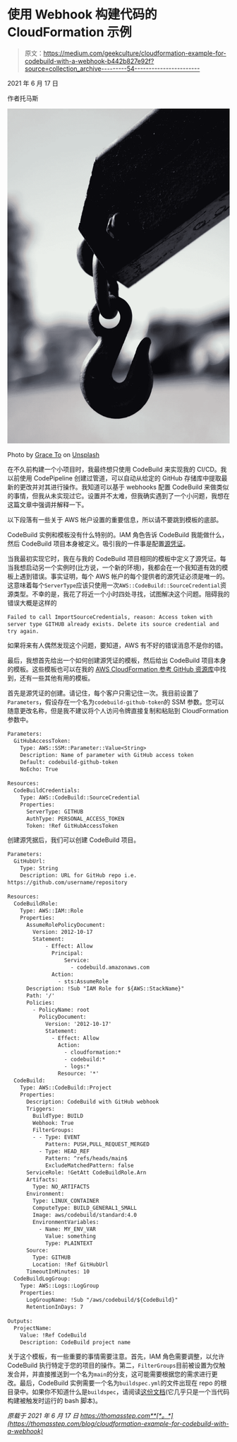 # 使用 Webhook 构建代码的 CloudFormation 示例

> 原文：<https://medium.com/geekculture/cloudformation-example-for-codebuild-with-a-webhook-b442b827e92f?source=collection_archive---------54----------------------->

2021 年 6 月 17 日

作者托马斯

![](img/cb1fe3e7304e1339dcaafcb08cd8563c.png)

Photo by [Grace To](https://unsplash.com/@gigalilac?utm_source=unsplash&utm_medium=referral&utm_content=creditCopyText) on [Unsplash](https://unsplash.com/s/photos/hook?utm_source=unsplash&utm_medium=referral&utm_content=creditCopyText)

在不久前构建一个小项目时，我最终想只使用 CodeBuild 来实现我的 CI/CD。我以前使用 CodePipeline 创建过管道，可以自动从给定的 GitHub 存储库中提取最新的更改并对其进行操作。我知道可以基于 webhooks 配置 CodeBuild 来做类似的事情，但我从未实现过它。设置并不太难，但我确实遇到了一个小问题，我想在这篇文章中强调并解释一下。

以下段落有一些关于 AWS 帐户设置的重要信息，所以请不要跳到模板的底部。

CodeBuild 实例和模板没有什么特别的。IAM 角色告诉 CodeBuild 我能做什么，然后 CodeBuild 项目本身被定义。吸引我的一件事是配置[源凭证](https://docs.aws.amazon.com/AWSCloudFormation/latest/UserGuide/aws-resource-codebuild-sourcecredential.html)。

当我最初实现它时，我在与我的 CodeBuild 项目相同的模板中定义了源凭证。每当我想启动另一个实例时(比方说，一个新的环境)，我都会在一个我知道有效的模板上遇到错误。事实证明，每个 AWS 帐户的每个提供者的源凭证必须是唯一的。这意味着每个`ServerType`应该只使用一次`AWS::CodeBuild::SourceCredential`资源类型。不幸的是，我花了将近一个小时四处寻找，试图解决这个问题。阻碍我的错误大概是这样的

```
Failed to call ImportSourceCredentials, reason: Access token with server type GITHUB already exists. Delete its source credential and try again.
```

如果将来有人偶然发现这个问题，要知道，AWS 有不好的错误消息不是你的错。

最后，我想首先给出一个如何创建源凭证的模板，然后给出 CodeBuild 项目本身的模板。这些模板也可以在我的 [AWS CloudFormation 参考 GitHub 资源库](https://github.com/thomasstep/aws-cloudformation-reference/tree/0d6d79f9db33e8ff3f07c9588a822ddff5ad5109/cicd/codebuild)中找到，还有一些其他有用的模板。

首先是源凭证的创建。请记住，每个客户只需记住一次。我目前设置了`Parameters`，假设存在一个名为`codebuild-github-token`的 SSM 参数。您可以随意更改名称，但是我不建议将个人访问令牌直接复制和粘贴到 CloudFormation 参数中。

```
Parameters:
  GitHubAccessToken:
    Type: AWS::SSM::Parameter::Value<String>
    Description: Name of parameter with GitHub access token
    Default: codebuild-github-token
    NoEcho: True

Resources:
  CodeBuildCredentials:
    Type: AWS::CodeBuild::SourceCredential
    Properties:
      ServerType: GITHUB
      AuthType: PERSONAL_ACCESS_TOKEN
      Token: !Ref GitHubAccessToken
```

创建源凭据后，我们可以创建 CodeBuild 项目。

```
Parameters:
  GitHubUrl:
    Type: String
    Description: URL for GitHub repo i.e. https://github.com/username/repository

Resources:
  CodeBuildRole:
    Type: AWS::IAM::Role
    Properties:
      AssumeRolePolicyDocument:
        Version: 2012-10-17
        Statement:
            - Effect: Allow
              Principal:
                  Service:
                    - codebuild.amazonaws.com
              Action:
                - sts:AssumeRole
      Description: !Sub "IAM Role for ${AWS::StackName}"
      Path: '/'
      Policies:
        - PolicyName: root
          PolicyDocument:
            Version: '2012-10-17'
            Statement:
              - Effect: Allow
                Action:
                  - cloudformation:*
                  - codebuild:*
                  - logs:*
                Resource: '*'
  CodeBuild:
    Type: AWS::CodeBuild::Project
    Properties:
      Description: CodeBuild with GitHub webhook
      Triggers:
        BuildType: BUILD
        Webhook: True
        FilterGroups:
        - - Type: EVENT
            Pattern: PUSH,PULL_REQUEST_MERGED
          - Type: HEAD_REF
            Pattern: ^refs/heads/main$
            ExcludeMatchedPattern: false
      ServiceRole: !GetAtt CodeBuildRole.Arn
      Artifacts:
        Type: NO_ARTIFACTS
      Environment:
        Type: LINUX_CONTAINER
        ComputeType: BUILD_GENERAL1_SMALL
        Image: aws/codebuild/standard:4.0
        EnvironmentVariables:
          - Name: MY_ENV_VAR
            Value: something
            Type: PLAINTEXT
      Source:
        Type: GITHUB
        Location: !Ref GitHubUrl
      TimeoutInMinutes: 10
  CodeBuildLogGroup:
    Type: AWS::Logs::LogGroup
    Properties:
      LogGroupName: !Sub "/aws/codebuild/${CodeBuild}"
      RetentionInDays: 7

Outputs:
  ProjectName:
    Value: !Ref CodeBuild
    Description: CodeBuild project name
```

关于这个模板，有一些重要的事情需要注意。首先，IAM 角色需要调整，以允许 CodeBuild 执行特定于您的项目的操作。第二，`FilterGroups`目前被设置为仅触发合并，并直接推送到一个名为`main`的分支，这可能需要根据您的需求进行更改。最后，CodeBuild 实例需要一个名为`buildspec.yml`的文件出现在 repo 的根目录中。如果你不知道什么是`buildspec`，请阅读[这份文档](https://docs.aws.amazon.com/codebuild/latest/userguide/build-spec-ref.html)(它几乎只是一个当代码构建被触发时运行的 bash 脚本)。

*原载于 2021 年 6 月 17 日 https://thomasstep.com**[*。*](https://thomasstep.com/blog/cloudformation-example-for-codebuild-with-a-webhook)*